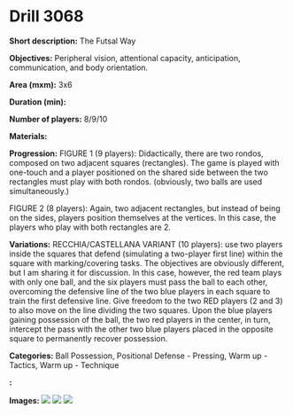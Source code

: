 # Drill 3068

**Short description:**
The Futsal Way

**Objectives:**
Peripheral vision, attentional capacity, anticipation, communication, and body orientation.

**Area (mxm):**
3x6

**Duration (min):**


**Number of players:**
8/9/10

**Materials:**


**Progression:**
FIGURE 1 (9 players): Didactically, there are two rondos, composed on two adjacent squares (rectangles). The game is played with one-touch and a player positioned on the shared side between the two rectangles must play with both rondos. (obviously, two balls are used simultaneously.)

FIGURE 2 (8 players): Again, two adjacent rectangles, but instead of being on the sides, players position themselves at the vertices. In this case, the players who play with both rectangles are 2.

**Variations:**
RECCHIA/CASTELLANA VARIANT (10 players): use two players inside the squares that defend (simulating a two-player first line) within the square with marking/covering tasks. The objectives are obviously different, but I am sharing it for discussion. In this case, however, the red team plays with only one ball, and the six players must pass the ball to each other, overcoming the defensive line of the two blue players in each square to train the first defensive line. Give freedom to the two RED players (2 and 3) to also move on the line dividing the two squares. Upon the blue players gaining possession of the ball, the two red players in the center, in turn, intercept the pass with the other two blue players placed in the opposite square to permanently recover possession.

**Categories:**
Ball Possession, Positional Defense - Pressing, Warm up - Tactics, Warm up - Technique

**:**


**Images:**
![](https://www.coachingfutsal.com/\images\5e2cda4e-f0d1-441a-8b1d-6809ce47d56d_1.jpg)
![](https://www.coachingfutsal.com/\images\17169b9c-2afa-4b46-b18c-b816225f9cde_2.jpg)
![](https://www.coachingfutsal.com/\images\63803c9a-f135-4fbb-be85-a254c47efa56_variante_rondo.jpg)

